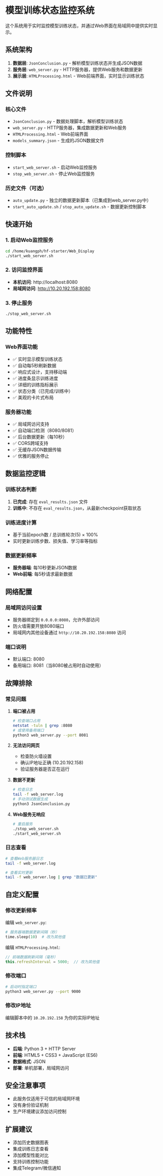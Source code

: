 # 模型训练状态监控系统

这个系统用于实时监控模型训练状态，并通过Web界面在局域网中提供实时显示。

## 系统架构

1. **数据层**: `JsonConclusion.py` - 解析模型训练状态并生成JSON数据
2. **服务层**: `web_server.py` - HTTP服务器，提供Web服务和数据更新
3. **展示层**: `HTMLProcessing.html` - Web前端界面，实时显示训练状态

## 文件说明

### 核心文件
- `JsonConclusion.py` - 数据处理脚本，解析模型训练状态
- `web_server.py` - HTTP服务器，集成数据更新和Web服务
- `HTMLProcessing.html` - Web前端界面
- `models_summary.json` - 生成的JSON数据文件

### 控制脚本
- `start_web_server.sh` - 启动Web监控服务
- `stop_web_server.sh` - 停止Web监控服务

### 历史文件（可选）
- `auto_update.py` - 独立的数据更新脚本（已集成到web_server.py中）
- `start_auto_update.sh` / `stop_auto_update.sh` - 数据更新控制脚本

## 快速开始

### 1. 启动Web监控服务
```bash
cd /home/kuangph/hf-starter/Web_Display
./start_web_server.sh
```

### 2. 访问监控界面
- **本机访问**: http://localhost:8080
- **局域网访问**: http://10.20.192.158:8080

### 3. 停止服务
```bash
./stop_web_server.sh
```

## 功能特性

### Web界面功能
- ✅ 实时显示模型训练状态
- ✅ 自动每5秒刷新数据
- ✅ 响应式设计，支持移动端
- ✅ 进度条显示训练进度
- ✅ 详细的训练指标展示
- ✅ 状态分类（已完成/训练中）
- ✅ 美观的卡片式布局

### 服务器功能
- ✅ 局域网访问支持
- ✅ 自动端口检测（8080/8081）
- ✅ 后台数据更新（每10秒）
- ✅ CORS跨域支持
- ✅ 无缓存JSON数据传输
- ✅ 优雅的服务停止

## 数据监控逻辑

### 训练状态判断
1. **已完成**: 存在 `eval_results.json` 文件
2. **训练中**: 不存在 `eval_results.json`，从最新checkpoint获取状态

### 训练进度计算
- 基于当前epoch数 / 总训练轮次(5) × 100%
- 实时更新训练步数、损失值、学习率等指标

### 数据更新频率
- **服务器端**: 每10秒更新JSON数据
- **Web前端**: 每5秒请求最新数据

## 网络配置

### 局域网访问设置
- 服务器绑定到 `0.0.0.0:8080`，允许外部访问
- 防火墙需要开放8080端口
- 局域网内其他设备通过 `http://10.20.192.158:8080` 访问

### 端口说明
- 默认端口: 8080
- 备用端口: 8081（当8080被占用时自动使用）

## 故障排除

### 常见问题

1. **端口被占用**
   ```bash
   # 检查端口占用
   netstat -tuln | grep :8080
   # 或使用备用端口
   python3 web_server.py --port 8081
   ```

2. **无法访问网页**
   - 检查防火墙设置
   - 确认IP地址正确 (10.20.192.158)
   - 验证服务器是否正在运行

3. **数据不更新**
   ```bash
   # 检查日志
   tail -f web_server.log
   # 手动测试数据生成
   python3 JsonConclusion.py
   ```

4. **Web服务无响应**
   ```bash
   # 重启服务
   ./stop_web_server.sh
   ./start_web_server.sh
   ```

### 日志查看
```bash
# 查看Web服务器日志
tail -f web_server.log

# 查看实时更新
tail -f web_server.log | grep "数据已更新"
```

## 自定义配置

### 修改更新频率
编辑 `web_server.py`:
```python
# 服务器端数据更新间隔（秒）
time.sleep(10)  # 改为其他值
```

编辑 `HTMLProcessing.html`:
```javascript
// 前端数据刷新间隔（毫秒）
this.refreshInterval = 5000;  // 改为其他值
```

### 修改端口
```bash
# 启动时指定端口
python3 web_server.py --port 9000
```

### 修改IP地址
编辑脚本中的 `10.20.192.158` 为你的实际IP地址

## 技术栈

- **后端**: Python 3 + HTTP Server
- **前端**: HTML5 + CSS3 + JavaScript (ES6)
- **数据格式**: JSON
- **部署**: 单机部署，局域网访问

## 安全注意事项

- 此服务仅适用于可信的局域网环境
- 没有身份验证机制
- 生产环境建议添加访问控制

## 扩展建议

- 添加历史数据图表
- 集成训练日志查看
- 添加模型性能对比
- 支持训练控制功能
- 集成Telegram/微信通知
